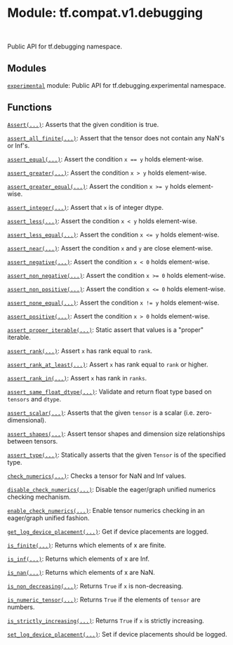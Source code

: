 <div itemscope itemtype="http://developers.google.com/ReferenceObject">
<meta itemprop="name" content="tf.compat.v1.debugging" />
<meta itemprop="path" content="Stable" />
</div>

# Module: tf.compat.v1.debugging


<table class="tfo-notebook-buttons tfo-api" align="left">
</table>



Public API for tf.debugging namespace.



## Modules

[`experimental`](../../../tf/compat/v1/debugging/experimental.md) module: Public API for tf.debugging.experimental namespace.

## Functions

[`Assert(...)`](../../../tf/debugging/Assert.md): Asserts that the given condition is true.

[`assert_all_finite(...)`](../../../tf/compat/v1/verify_tensor_all_finite.md): Assert that the tensor does not contain any NaN's or Inf's.

[`assert_equal(...)`](../../../tf/compat/v1/assert_equal.md): Assert the condition `x == y` holds element-wise.

[`assert_greater(...)`](../../../tf/compat/v1/assert_greater.md): Assert the condition `x > y` holds element-wise.

[`assert_greater_equal(...)`](../../../tf/compat/v1/assert_greater_equal.md): Assert the condition `x >= y` holds element-wise.

[`assert_integer(...)`](../../../tf/compat/v1/assert_integer.md): Assert that `x` is of integer dtype.

[`assert_less(...)`](../../../tf/compat/v1/assert_less.md): Assert the condition `x < y` holds element-wise.

[`assert_less_equal(...)`](../../../tf/compat/v1/assert_less_equal.md): Assert the condition `x <= y` holds element-wise.

[`assert_near(...)`](../../../tf/compat/v1/assert_near.md): Assert the condition `x` and `y` are close element-wise.

[`assert_negative(...)`](../../../tf/compat/v1/assert_negative.md): Assert the condition `x < 0` holds element-wise.

[`assert_non_negative(...)`](../../../tf/compat/v1/assert_non_negative.md): Assert the condition `x >= 0` holds element-wise.

[`assert_non_positive(...)`](../../../tf/compat/v1/assert_non_positive.md): Assert the condition `x <= 0` holds element-wise.

[`assert_none_equal(...)`](../../../tf/compat/v1/assert_none_equal.md): Assert the condition `x != y` holds element-wise.

[`assert_positive(...)`](../../../tf/compat/v1/assert_positive.md): Assert the condition `x > 0` holds element-wise.

[`assert_proper_iterable(...)`](../../../tf/debugging/assert_proper_iterable.md): Static assert that values is a "proper" iterable.

[`assert_rank(...)`](../../../tf/compat/v1/assert_rank.md): Assert `x` has rank equal to `rank`.

[`assert_rank_at_least(...)`](../../../tf/compat/v1/assert_rank_at_least.md): Assert `x` has rank equal to `rank` or higher.

[`assert_rank_in(...)`](../../../tf/compat/v1/assert_rank_in.md): Assert `x` has rank in `ranks`.

[`assert_same_float_dtype(...)`](../../../tf/debugging/assert_same_float_dtype.md): Validate and return float type based on `tensors` and `dtype`.

[`assert_scalar(...)`](../../../tf/compat/v1/assert_scalar.md): Asserts that the given `tensor` is a scalar (i.e. zero-dimensional).

[`assert_shapes(...)`](../../../tf/compat/v1/debugging/assert_shapes.md): Assert tensor shapes and dimension size relationships between tensors.

[`assert_type(...)`](../../../tf/compat/v1/assert_type.md): Statically asserts that the given `Tensor` is of the specified type.

[`check_numerics(...)`](../../../tf/debugging/check_numerics.md): Checks a tensor for NaN and Inf values.

[`disable_check_numerics(...)`](../../../tf/debugging/disable_check_numerics.md): Disable the eager/graph unified numerics checking mechanism.

[`enable_check_numerics(...)`](../../../tf/debugging/enable_check_numerics.md): Enable tensor numerics checking in an eager/graph unified fashion.

[`get_log_device_placement(...)`](../../../tf/debugging/get_log_device_placement.md): Get if device placements are logged.

[`is_finite(...)`](../../../tf/math/is_finite.md): Returns which elements of x are finite.

[`is_inf(...)`](../../../tf/math/is_inf.md): Returns which elements of x are Inf.

[`is_nan(...)`](../../../tf/math/is_nan.md): Returns which elements of x are NaN.

[`is_non_decreasing(...)`](../../../tf/math/is_non_decreasing.md): Returns `True` if `x` is non-decreasing.

[`is_numeric_tensor(...)`](../../../tf/debugging/is_numeric_tensor.md): Returns `True` if the elements of `tensor` are numbers.

[`is_strictly_increasing(...)`](../../../tf/math/is_strictly_increasing.md): Returns `True` if `x` is strictly increasing.

[`set_log_device_placement(...)`](../../../tf/debugging/set_log_device_placement.md): Set if device placements should be logged.



